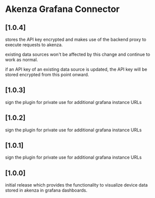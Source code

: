 # Akenza Grafana Connector

## [1.0.4]
stores the API key encrypted and makes use of the backend proxy to execute requests to akenza. 

existing data sources won't be affected by this change and continue to work as normal.

if an API key of an existing data source is updated, the API key will be stored encrypted from this point onward.

## [1.0.3]

sign the plugin for private use for additional grafana instance URLs

## [1.0.2]

sign the plugin for private use for additional grafana instance URLs

## [1.0.1] 

sign the plugin for private use for additional grafana instance URLs

## [1.0.0]
initial release which provides the functionality to visualize device data stored in akenza in grafana dashboards.
